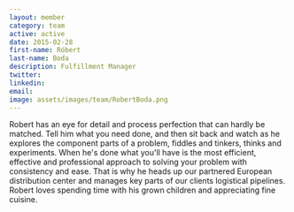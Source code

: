 ```yaml
---
layout: member
category: team
active: active
date: 2015-02-28
first-name: Róbert
last-name: Boda
description: Fulfillment Manager
twitter:
linkedin:
email:
image: assets/images/team/RobertBoda.png
---
```

Robert has an eye for detail and process perfection that can hardly be matched. Tell him what you need done, and then sit back and watch as he explores the component parts of a problem, fiddles and tinkers, thinks and experiments. When he's done what you'll have is the most efficient, effective and professional approach to solving your problem with consistency and ease. That is why he heads up our partnered European distribution center and manages key parts of our clients logistical pipelines. Robert loves spending time with his grown children and appreciating fine cuisine.
